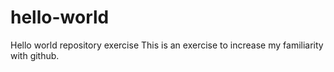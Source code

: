 # hello-world
Hello world repository exercise
This is an exercise to increase my familiarity with github.
